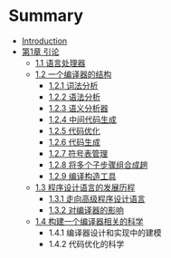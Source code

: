 # Summary

* [Introduction](README.md)
* [第1章 引论](chapter1.md)
  * [1.1 语言处理器](11-yu-yan-chu-li-qi.md)
  * [1.2 一个编译器的结构](12-yi-ge-bian-yi-qi-de-jie-gou.md)
    * [1.2.1 词法分析](12-yi-ge-bian-yi-qi-de-jie-gou/121-yu-fa-fen-xi.md)
    * [1.2.2 语法分析](12-yi-ge-bian-yi-qi-de-jie-gou/122-yu-fa-fen-xi.md)
    * [1.2.3 语义分析器](11-yu-yan-chu-li-qi/123-yu-yi-fen-xi-qi.md)
    * [1.2.4 中间代码生成](12-yi-ge-bian-yi-qi-de-jie-gou/124-zhong-jian-dai-ma-sheng-cheng.md)
    * [1.2.5 代码优化](12-yi-ge-bian-yi-qi-de-jie-gou/125-dai-ma-you-hua.md)
    * [1.2.6 代码生成](12-yi-ge-bian-yi-qi-de-jie-gou/126-dai-ma-sheng-cheng.md)
    * [1.2.7 符号表管理](12-yi-ge-bian-yi-qi-de-jie-gou/127-fu-hao-biao-guan-li.md)
    * [1.2.8 将多个子步骤组合成趟](12-yi-ge-bian-yi-qi-de-jie-gou/128-jiang-duo-ge-zi-bu-zou-zu-he-cheng-tang.md)
    * [1.2.9 编译构造工具](12-yi-ge-bian-yi-qi-de-jie-gou/129-bian-yi-gou-zao-gong-ju.md)
  * [1.3 程序设计语言的发展历程](13-cheng-xu-she-ji-yu-yan-de-fa-zhan-li-cheng.md)
    * [1.3.1 走向高级程序设计语言](13-cheng-xu-she-ji-yu-yan-de-fa-zhan-li-cheng/131-zou-xiang-gao-ji-cheng-xu-she-ji-yu-yan.md)
    * [1.3.2 对编译器的影响](13-cheng-xu-she-ji-yu-yan-de-fa-zhan-li-cheng/132-dui-bian-yi-qi-de-ying-xiang.md)
  * [1.4 构建一个编译器相关的科学](14-gou-jian-yi-ge-bian-yi-qi-xiang-guan-de-ke-xue.md)
    * 1.4.1 编译器设计和实现中的建模
    * 1.4.2 代码优化的科学

